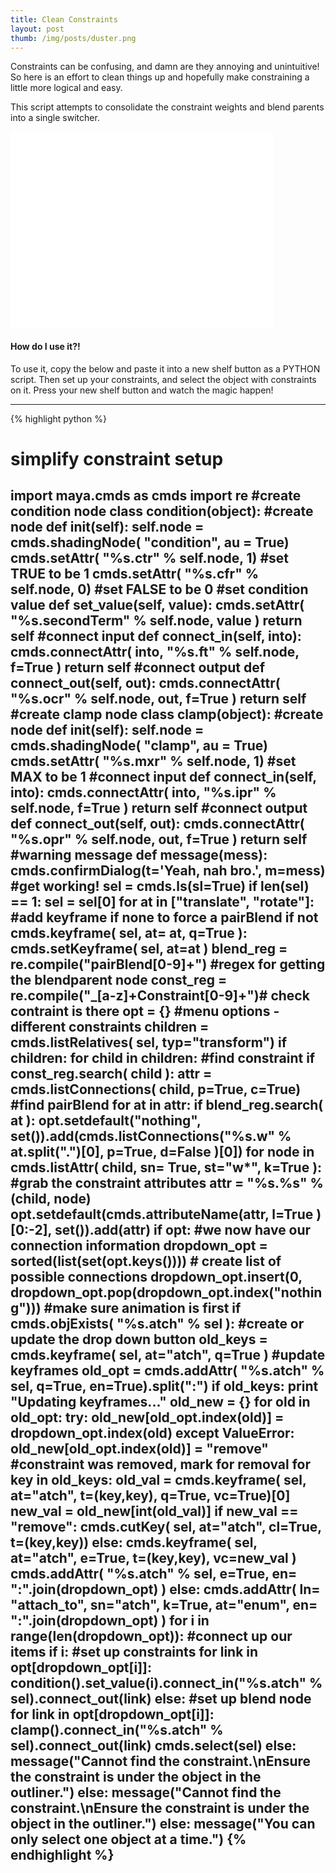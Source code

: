 ```yaml
---
title: Clean Constraints
layout: post
thumb: /img/posts/duster.png
---
```


Constraints can be confusing, and damn are they annoying and unintuitive!
So here is an effort to clean things up and hopefully make constraining a little more logical and easy.

This script attempts to consolidate the constraint weights and blend parents into a single switcher.<!-- more -->

<div class="js-video [vimeo, widescreen]"><iframe width="420" height="315" src="//www.youtube.com/embed/0qxEGJ4gNOc" frameborder="0" allowfullscreen></iframe></div>

#### How do I use it?!

To use it, copy the below and paste it into a new shelf button as a PYTHON script. Then set up your constraints, and select the object with constraints on it. Press your new shelf button and watch the magic happen!

----
{% highlight python %}
# simplify constraint setup
import maya.cmds as cmds
import re
#create condition node
class condition(object):
	#create node
	def __init__(self):
		self.node = cmds.shadingNode( "condition", au = True)
		cmds.setAttr( "%s.ctr" % self.node, 1) #set TRUE to be 1
		cmds.setAttr( "%s.cfr" % self.node, 0) #set FALSE to be 0
	#set condition value
	def set_value(self, value):
		cmds.setAttr( "%s.secondTerm" % self.node, value )
		return self
	#connect input
	def connect_in(self, into):
		cmds.connectAttr( into, "%s.ft" % self.node, f=True )
		return self
	#connect output
	def connect_out(self, out):
		cmds.connectAttr( "%s.ocr" % self.node, out, f=True )
		return self
#create clamp node
class clamp(object):
	#create node
	def __init__(self):
		self.node = cmds.shadingNode( "clamp", au = True)
		cmds.setAttr( "%s.mxr" % self.node, 1) #set MAX to be 1
	#connect input
	def connect_in(self, into):
		cmds.connectAttr( into, "%s.ipr" % self.node, f=True )
		return self
	#connect output
	def connect_out(self, out):
		cmds.connectAttr( "%s.opr" % self.node, out, f=True )
		return self
#warning message
def message(mess):
	cmds.confirmDialog(t='Yeah, nah bro.', m=mess)
#get working!
sel = cmds.ls(sl=True)
if len(sel) == 1:
	sel = sel[0]
	for at in ["translate", "rotate"]: #add keyframe if none to force a pairBlend
		if not cmds.keyframe( sel, at= at, q=True ):
			cmds.setKeyframe( sel, at=at )
	blend_reg = re.compile("pairBlend[0-9]+") #regex for getting the blendparent node
	const_reg = re.compile("_[a-z]+Constraint[0-9]+")# check contraint is there
	opt = {} #menu options - different constraints
	children = cmds.listRelatives( sel, typ="transform")
	if children:
		for child in children: #find constraint
			if const_reg.search( child ):
				attr = cmds.listConnections( child, p=True, c=True) #find pairBlend
				for at in attr:
					if blend_reg.search( at ):
						opt.setdefault("nothing", set()).add(cmds.listConnections("%s.w" % at.split(".")[0], p=True, d=False )[0])
				for node in cmds.listAttr( child, sn= True, st="w*", k=True ): #grab the constraint attributes
					attr = "%s.%s" % (child, node)
					opt.setdefault(cmds.attributeName(attr, l=True )[0:-2], set()).add(attr)
		if opt: #we now have our connection information
			dropdown_opt = sorted(list(set(opt.keys()))) # create list of possible connections
			dropdown_opt.insert(0, dropdown_opt.pop(dropdown_opt.index("nothing"))) #make sure animation is first
			if cmds.objExists( "%s.atch" % sel ): #create or update the drop down button
				old_keys = cmds.keyframe( sel, at="atch", q=True ) #update keyframes
				old_opt = cmds.addAttr( "%s.atch" % sel, q=True, en=True).split(":")
				if old_keys:
					print "Updating keyframes..."
					old_new = {}
					for old in old_opt:
						try:
							old_new[old_opt.index(old)] = dropdown_opt.index(old)
						except ValueError:
							old_new[old_opt.index(old)] = "remove" #constraint was removed, mark for removal
					for key in old_keys:
						old_val = cmds.keyframe( sel, at="atch", t=(key,key), q=True, vc=True)[0]
						new_val = old_new[int(old_val)]
						if new_val == "remove":
							cmds.cutKey( sel, at="atch", cl=True, t=(key,key))
						else:
							cmds.keyframe( sel, at="atch", e=True, t=(key,key), vc=new_val )
				cmds.addAttr( "%s.atch" % sel, e=True, en= ":".join(dropdown_opt) )
			else:
				cmds.addAttr( ln= "attach_to", sn="atch", k=True, at="enum", en= ":".join(dropdown_opt) )
			for i in range(len(dropdown_opt)): #connect up our items
				if i: #set up constraints
					for link in opt[dropdown_opt[i]]:
						condition().set_value(i).connect_in("%s.atch" % sel).connect_out(link)
				else: #set up blend node
					for link in opt[dropdown_opt[i]]:
						clamp().connect_in("%s.atch" % sel).connect_out(link)
			cmds.select(sel)
		else:
			message("Cannot find the constraint.\nEnsure the constraint is under the object in the outliner.")
	else:
		message("Cannot find the constraint.\nEnsure the constraint is under the object in the outliner.")
else:
	message("You can only select one object at a time.")
{% endhighlight %}
----